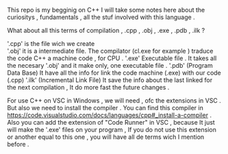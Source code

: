 This repo is my begginig on C++ 
I will take some notes here about the curiositys , fundamentals , all the stuf involved with this language . 

What about all this terms of compilation ,  .cpp , .obj , .exe , .pdb , .ilk ? 

  '.cpp' is the file wich we create   
  '.obj' it is a intermediate file. The compilator (cl.exe for example ) traduce the code C++ a machine code , for CPU . 
  '.exe' Executable file  . It takes all the necesary '.obj'  and it make only, one executable file . 
  '.pdb' (Program Data Base) It have all the info for link the code machine (.exe) with our code (.cpp)
  '.ilk' (Incremental Link File) It save the info about the last linked for the next compilation , It do more fast the future changes . 


For use C++ on VSC in Windows , we will need , ofc the extensions in VSC . But also we need to install the compiler . 
You can find this compiler in  https://code.visualstudio.com/docs/languages/cpp#_install-a-compiler    .
Also you can add the extension of "Code Runner" in VSC , because It just will make the '.exe' files on your program , If you do not use this extension or another equal to this one , you will have all de terms wich 
I mention before . 
